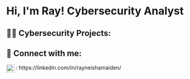 <h1>Hi, I'm Ray! Cybersecurity Analyst </h1>

<h2>👩‍💻 Cybersecurity Projects:</h2>


  



<h2> 🤳 Connect with me:</h2>

<img align="left" alt="JoshMadakor | LinkedIn" width="22px" src="https://cdn.jsdelivr.net/npm/simple-icons@v3/icons/linkedin.svg" />
: https://linkedin.com/in/rayneishamaiden/

